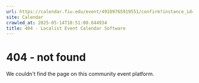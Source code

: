 ```yaml
---
url: https://calendar.fiu.edu/event/49109765919551/confirm?instance_id=49109765950291&return=https%3A%2F%2Fcalendar.fiu.edu%2Fcalendar%3Fevent_types%255B%255D%3D121722
site: Calendar
crawled_at: 2025-05-14T18:51:00.644934
title: 404 - Localist Event Calendar Software
---
```


# 404 - not found
We couldn't find the page on this community event platform.
